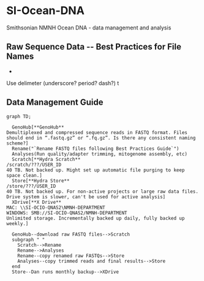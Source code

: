 # SI-Ocean-DNA
Smithsonian NMNH Ocean DNA - data management and analysis

## Raw Sequence Data -- Best Practices for File Names


- 
Use delimeter (underscore? period? dash?) t

## Data Management Guide
```mermaid
graph TD;

  GenoHub[**GenoHub**
Demultiplexed and compressed sequence reads in FASTQ format. Files should end in “.fastq.gz” or “.fq.gz”. Is there any consistent naming scheme?]
  Rename("`Rename FASTQ files following Best Practices Guide`")
  Analyses(Run quality/adapter trimming, mitogenome assembly, etc)
  Scratch[**Hydra Scratch**
/scratch/???/USER_ID
40 TB. Not backed up. Might set up automatic file purging to keep space clean.]
  Store[**Hydra Store**
/store/???/USER_ID
40 TB. Not backed up. For non-active projects or large raw data files. Drive system is slower, can't be used for active analysis]
  XDrive[**X Drive**
MAC: \\SI-OCIO-QNAS2\NMNH-DEPARTMENT 
WINDOWS: SMB://SI-OCIO-QNAS2/NMNH-DEPARTMENT
Unlimited storage. Incrementally backed up daily, fully backed up weekly.]

  GenoHub--download raw FASTQ files-->Scratch
  subgraph " "
    Scratch-->Rename
    Rename-->Analyses
    Rename--copy renamed raw FASTQs-->Store
    Analyses--copy trimmed reads and final results-->Store
  end
  Store--Dan runs monthly backup-->XDrive

```
